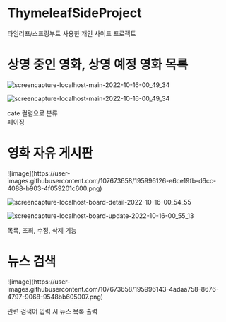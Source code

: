 # ThymeleafSideProject
타임리프/스프링부트 사용한 개인 사이드 프로젝트

<h1>상영 중인 영화, 상영 예정 영화 목록</h1>

![screencapture-localhost-main-2022-10-16-00_49_34](https://user-images.githubusercontent.com/107673658/195995668-e541a038-ec18-4d21-82b7-bbbc54dd5125.png)

![screencapture-localhost-main-2022-10-16-00_49_34](https://user-images.githubusercontent.com/107673658/195995710-2efc2a91-676c-4990-bc82-d8b50fad356c.png)


cate 컬럼으로 분류<br>
페이징




<h1>영화 자유 게시판</h1>
![image](https://user-images.githubusercontent.com/107673658/195996126-e6ce19fb-d6cc-4088-b903-4f059201c600.png)

![screencapture-localhost-board-detail-2022-10-16-00_54_55](https://user-images.githubusercontent.com/107673658/195995949-e1d23922-5991-4081-b769-ae4950550f59.png)

![screencapture-localhost-board-update-2022-10-16-00_55_13](https://user-images.githubusercontent.com/107673658/195996000-ed812ee1-c10d-444d-8795-2b8de5ef9cae.png)



목록, 조회, 수정, 삭제 기능



<h1>뉴스 검색</h1>
![image](https://user-images.githubusercontent.com/107673658/195996143-4adaa758-8676-4797-9068-9548bb605007.png)


관련 검색어 입력 시 뉴스 목록 출력
